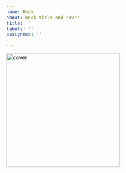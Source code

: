 ```yaml
---
name: Book
about: Book title and cover
title: ''
labels: ''
assignees: ''

---
```


<img alt="cover" width="300px" src="" />

